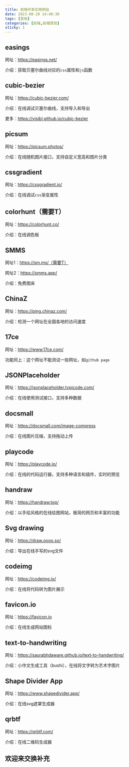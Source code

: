 ```yaml
---
title: 前端开发实用网站
date: 2023-08-20 14:40:30
tags: [其他]
categories: [前端,前端其他]
sticky: 1
---
```


## easings

网址：https://easings.net/

介绍：获取贝塞尔曲线对应的`css`属性和`js`函数

## cubic-bezier

网址：https://cubic-bezier.com/

介绍：在线调试贝塞尔曲线，支持导入和导出

更多：https://yisibl.github.io/cubic-bezier

## picsum

网址：https://picsum.photos/

介绍：在线随机图片接口，支持自定义宽高和图片分类

## cssgradient

网址：https://cssgradient.io/

介绍：在线调试`css`渐变属性

## colorhunt（需要T）

网址：https://colorhunt.co/

介绍：在线调色板

## SMMS

网址1：https://sm.ms/（需要T）

网址2：https://smms.app/

介绍：免费图床

## ChinaZ

网址：https://ping.chinaz.com/

介绍：检测一个网址在全国各地的访问速度

## 17ce

网址：https://www.17ce.com/

功能同上：这个网址不能测试一些网址，如`github page`

## JSONPlaceholder

网址：https://jsonplaceholder.typicode.com/

介绍：在线使用测试接口，支持多种数据

## docsmall

网址：https://docsmall.com/image-compress

介绍：在线图片压缩，支持拖动上传

## playcode

网址：https://playcode.io/

介绍：在线的代码运行器，支持多种语言和插件，实时的预览

## handraw

网址：https://handraw.top/

介绍：以手绘风格的在线绘图网站，极简的网页和丰富的功能

## Svg drawing

网址：https://draw.oooo.so/

介绍：导出在线手写的svg文件

## codeimg

网址：https://codeimg.io/

介绍：在线将代码转为图片展示

## favicon.io

网址：https://favicon.io

介绍：在线生成网站图标

## text-to-handwriting

网址：https://saurabhdaware.github.io/text-to-handwriting/

介绍：小作文生成工具（bushi），在线将文字转为艺术字图片

## Shape Divider App

网址：https://www.shapedivider.app/

介绍：在线svg遮罩生成器

## qrbtf

网址：https://qrbtf.com/

介绍：在线二维码生成器

## 欢迎来交换补充
